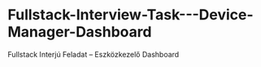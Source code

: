 # Fullstack-Interview-Task---Device-Manager-Dashboard
Fullstack Interjú Feladat – Eszközkezelő Dashboard
